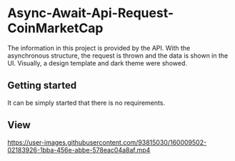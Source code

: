 # Async-Await-Api-Request-CoinMarketCap


The information in this project is provided by the API. With the asynchronous structure, the request is thrown and the data is shown in the UI. 
Visually, a design template and dark theme were showed.

## Getting started

It can be simply started that there is no requirements.

## View



https://user-images.githubusercontent.com/93815030/160009502-02183926-1bba-456e-abbe-578eac04a8af.mp4





